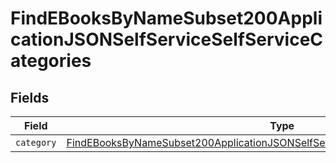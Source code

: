 # FindEBooksByNameSubset200ApplicationJSONSelfServiceSelfServiceCategories


## Fields

| Field                                                                                                                                                                                           | Type                                                                                                                                                                                            | Required                                                                                                                                                                                        | Description                                                                                                                                                                                     |
| ----------------------------------------------------------------------------------------------------------------------------------------------------------------------------------------------- | ----------------------------------------------------------------------------------------------------------------------------------------------------------------------------------------------- | ----------------------------------------------------------------------------------------------------------------------------------------------------------------------------------------------- | ----------------------------------------------------------------------------------------------------------------------------------------------------------------------------------------------- |
| `category`                                                                                                                                                                                      | [FindEBooksByNameSubset200ApplicationJSONSelfServiceSelfServiceCategoriesCategory](../../models/operations/findebooksbynamesubset200applicationjsonselfserviceselfservicecategoriescategory.md) | :heavy_minus_sign:                                                                                                                                                                              | N/A                                                                                                                                                                                             |